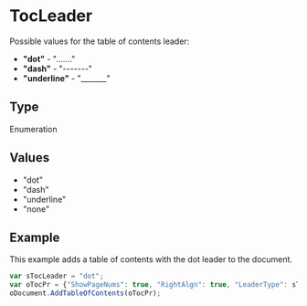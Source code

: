 # TocLeader

Possible values for the table of contents leader:* **"dot"** - "......."* **"dash"** - "-------"* **"underline"** - "_______"

## Type

Enumeration

## Values

- "dot"
- "dash"
- "underline"
- "none"


## Example

This example adds a table of contents with the dot leader to the document.

```javascript
var sTocLeader = "dot";
var oTocPr = {"ShowPageNums": true, "RightAlgn": true, "LeaderType": sTocLeader, "FormatAsLinks": true, "BuildFrom": {"OutlineLvls": 9}, "TocStyle": "standard"};
oDocument.AddTableOfContents(oTocPr);
```
